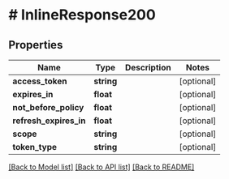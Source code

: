# # InlineResponse200

## Properties

Name | Type | Description | Notes
------------ | ------------- | ------------- | -------------
**access_token** | **string** |  | [optional]
**expires_in** | **float** |  | [optional]
**not_before_policy** | **float** |  | [optional]
**refresh_expires_in** | **float** |  | [optional]
**scope** | **string** |  | [optional]
**token_type** | **string** |  | [optional]

[[Back to Model list]](../../README.md#models) [[Back to API list]](../../README.md#endpoints) [[Back to README]](../../README.md)
